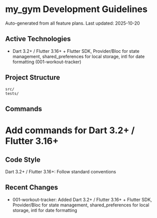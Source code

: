 # my_gym Development Guidelines

Auto-generated from all feature plans. Last updated: 2025-10-20

## Active Technologies
- Dart 3.2+ / Flutter 3.16+ + Flutter SDK, Provider/Bloc for state management, shared_preferences for local storage, intl for date formatting (001-workout-tracker)

## Project Structure
```
src/
tests/
```

## Commands
# Add commands for Dart 3.2+ / Flutter 3.16+

## Code Style
Dart 3.2+ / Flutter 3.16+: Follow standard conventions

## Recent Changes
- 001-workout-tracker: Added Dart 3.2+ / Flutter 3.16+ + Flutter SDK, Provider/Bloc for state management, shared_preferences for local storage, intl for date formatting

<!-- MANUAL ADDITIONS START -->
<!-- MANUAL ADDITIONS END -->
